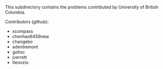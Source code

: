 This subdirectory contains the problems contributed by University of British Columbia.

Contributors (github):
* xcompass
* chenhao6459new
* changebo
* adentremont
* gohsc
* jverrett
* tleonzio
